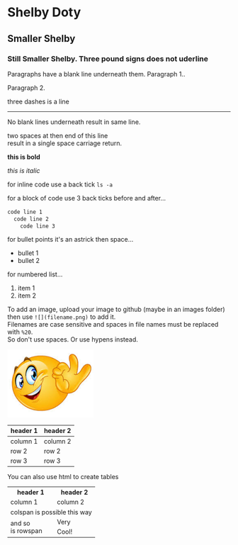 # Shelby Doty

## Smaller Shelby

### Still Smaller Shelby. Three pound signs does not uderline

Paragraphs have a blank line underneath them. Paragraph 1..

Paragraph 2.

three dashes is a line

---

No blank lines underneath
result in same line.

two spaces at then end of this line  
result in a single space carriage return.


**this is bold**

*this is italic*

for inline code use a back tick `ls -a`

for a block of code use 3 back ticks before and after...
```
code line 1
  code line 2
    code line 3
```


for bullet points it's an astrick then space...

* bullet 1
* bullet 2

for numbered list...

1. item 1
2. item 2

To add an image, upload your image to github (maybe in an images folder) then use `![](filename.png)` to add it.  
Filenames are case sensitive and spaces in file names must be replaced with `%20`.  
So don't use spaces. Or use hypens instead.

![](images/OK.PNG)

| header 1 | header 2 |
| -------- | -------- |
| column 1 | column 2 |
| row 2    | row 2    |
| row 3 | row 3 |

You can also use html to create tables

<table>
  <tr>
    <th>header 1</th><th>header 2</th>
  </tr>
  <tr>
    <td>column 1</td>
    <td>column 2</td>
  </tr>
  <tr>
    <td colspan="2">colspan is possible this way</td>
  </tr>
  <tr>
    <td rowspan="2">and so<br />is rowspan</td><td>Very</td>
  </tr>
  <tr>
    <td>Cool!</td>
  </tr>
</table>


